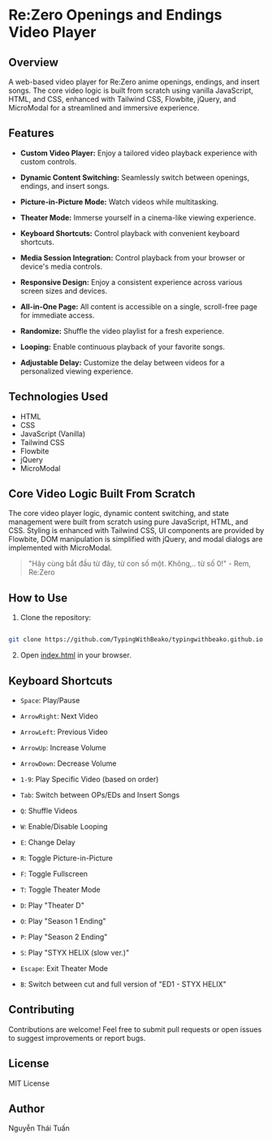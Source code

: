 
# Re:Zero Openings and Endings Video Player

  

## Overview

A web-based video player for Re:Zero anime openings, endings, and insert songs. The core video logic is built from scratch using vanilla JavaScript, HTML, and CSS, enhanced with Tailwind CSS, Flowbite, jQuery, and MicroModal for a streamlined and immersive experience.

  

## Features

  

-  **Custom Video Player:** Enjoy a tailored video playback experience with custom controls.

-  **Dynamic Content Switching:** Seamlessly switch between openings, endings, and insert songs.

-  **Picture-in-Picture Mode:** Watch videos while multitasking.

-  **Theater Mode:** Immerse yourself in a cinema-like viewing experience.

-  **Keyboard Shortcuts:** Control playback with convenient keyboard shortcuts.

-  **Media Session Integration:** Control playback from your browser or device's media controls.

-  **Responsive Design:** Enjoy a consistent experience across various screen sizes and devices.

-  **All-in-One Page:** All content is accessible on a single, scroll-free page for immediate access.

-  **Randomize:** Shuffle the video playlist for a fresh experience.

-  **Looping:** Enable continuous playback of your favorite songs.

-  **Adjustable Delay:** Customize the delay between videos for a personalized viewing experience.

  

## Technologies Used

- HTML
- CSS
- JavaScript (Vanilla)
- Tailwind CSS
- Flowbite
- jQuery
- MicroModal
   

## Core Video Logic Built From Scratch

The core video player logic, dynamic content switching, and state management were built from scratch using pure JavaScript, HTML, and CSS. Styling is enhanced with Tailwind CSS, UI components are provided by Flowbite, DOM manipulation is simplified with jQuery, and modal dialogs are implemented with MicroModal.

> "Hãy cùng bắt đầu từ đây, từ con số một. Không,.. từ số 0!" - Rem, Re:Zero

  

## How to Use

  

1. Clone the repository:

  

```bash

git clone https://github.com/TypingWithBeako/typingwithbeako.github.io

```

  

2. Open [index.html](http://_vscodecontentref_/0) in your browser.

  

## Keyboard Shortcuts

  

-  `Space`: Play/Pause

-  `ArrowRight`: Next Video

-  `ArrowLeft`: Previous Video

-   `ArrowUp`: Increase Volume

-  `ArrowDown`: Decrease Volume

-  `1-9`: Play Specific Video (based on order)

-  `Tab`: Switch between OPs/EDs and Insert Songs

-  `Q`: Shuffle Videos

-  `W`: Enable/Disable Looping

-  `E`: Change Delay

-  `R`: Toggle Picture-in-Picture

-  `F`: Toggle Fullscreen

-  `T`: Toggle Theater Mode

-  `D`: Play "Theater D"

-  `O`: Play "Season 1 Ending"

-  `P`: Play "Season 2 Ending"

-  `S`: Play "STYX HELIX (slow ver.)"

-  `Escape`: Exit Theater Mode

-  `B`: Switch between cut and full version of "ED1 - STYX HELIX"

  

## Contributing

  

Contributions are welcome! Feel free to submit pull requests or open issues to suggest improvements or report bugs.

  

## License

  
MIT License

  

## Author


Nguyễn Thái Tuấn